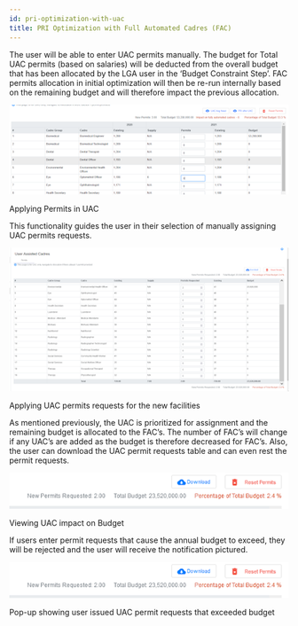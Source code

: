 ```yaml
---
id: pri-optimization-with-uac
title: PRI Optimization with Full Automated Cadres (FAC)
---
```


The user will be able to enter UAC permits manually. The budget for Total UAC permits (based on salaries) will be deducted from the overall budget that has been allocated by the LGA user in the ‘Budget Constraint Step’. FAC permits allocation in initial optimization will then be re-run internally based on the remaining budget and will therefore impact the previous allocation.

![img alt](/img/Permit_UAC1.png)

Applying Permits in UAC

This functionality guides the user in their selection of manually assigning UAC permits requests.

![img alt](/img/Permit_UAC2.png)

Applying UAC permits requests for the new facilities

As mentioned previously, the UAC is prioritized for assignment and the remaining budget is allocated to the FAC’s. The number of FAC’s will change if any UAC’s are added as the budget is therefore decreased for FAC’s. Also, the user can download the UAC permit requests table and can even rest the permit requests.

![img alt](/img/Permit_UAC3.png)

Viewing UAC impact on Budget

If users enter permit requests that cause the annual budget to exceed, they will be rejected and the user will receive the notification pictured.

![img alt](/img/Permit_UAC3.png)

Pop-up showing user issued UAC permit requests that exceeded budget
